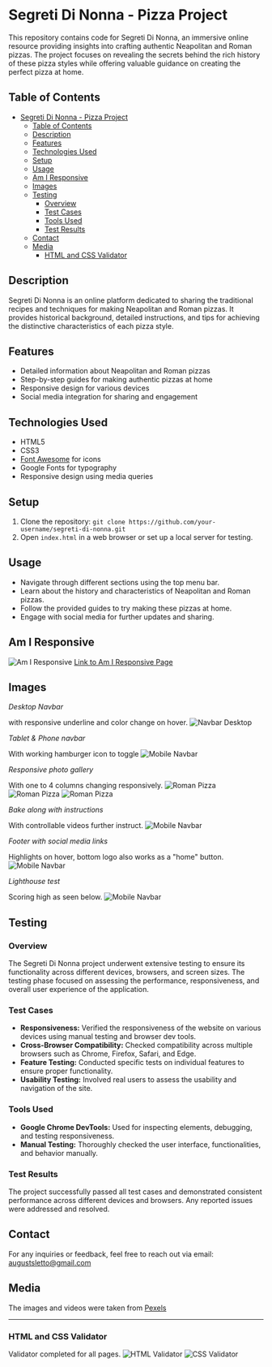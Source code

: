 # Segreti Di Nonna - Pizza Project

This repository contains code for Segreti Di Nonna, an immersive online resource providing insights into crafting authentic Neapolitan and Roman pizzas. The project focuses on revealing the secrets behind the rich history of these pizza styles while offering valuable guidance on creating the perfect pizza at home.

## Table of Contents
- [Segreti Di Nonna - Pizza Project](#segreti-di-nonna---pizza-project)
  - [Table of Contents](#table-of-contents)
  - [Description](#description)
  - [Features](#features)
  - [Technologies Used](#technologies-used)
  - [Setup](#setup)
  - [Usage](#usage)
  - [Am I Responsive](#am-i-responsive)
  - [Images](#images)
  - [Testing](#testing)
    - [Overview](#overview)
    - [Test Cases](#test-cases)
    - [Tools Used](#tools-used)
    - [Test Results](#test-results)
  - [Contact](#contact)
  - [Media](#media)
    - [HTML and CSS Validator](#html-and-css-validator)

## Description

Segreti Di Nonna is an online platform dedicated to sharing the traditional recipes and techniques for making Neapolitan and Roman pizzas. It provides historical background, detailed instructions, and tips for achieving the distinctive characteristics of each pizza style.

## Features

- Detailed information about Neapolitan and Roman pizzas
- Step-by-step guides for making authentic pizzas at home
- Responsive design for various devices
- Social media integration for sharing and engagement

## Technologies Used

- HTML5
- CSS3
- [Font Awesome](https://fontawesome.com/) for icons
- Google Fonts for typography
- Responsive design using media queries

## Setup

1. Clone the repository: `git clone https://github.com/your-username/segreti-di-nonna.git`
2. Open `index.html` in a web browser or set up a local server for testing.

## Usage

- Navigate through different sections using the top menu bar.
- Learn about the history and characteristics of Neapolitan and Roman pizzas.
- Follow the provided guides to try making these pizzas at home.
- Engage with social media for further updates and sharing.


## Am I Responsive
![Am I Responsive](assets/images/readmeimages/amiresponsive.jpg)
[Link to Am I Responsive Page](https://ui.dev/amiresponsive?url=https://augustsletto.github.io/segreti-di-nonna1/index.html)


## Images
*Desktop Navbar*

with responsive underline and color change on hover.
![Navbar Desktop](assets/images/readmeimages/navbar-desktop.jpg)



*Tablet & Phone navbar* 

With working hamburger icon to toggle
![Mobile Navbar](assets/images/readmeimages/mobilenavbar.jpg)


*Responsive photo gallery* 

With one to 4 columns changing responsively.
![Roman Pizza](assets/images/readmeimages/neapolitangallery-desktop.jpg)
![Roman Pizza](assets/images/readmeimages/neapolitandesktop-2rows.jpg)
![Roman Pizza](assets/images/readmeimages/neapolitangalleryphone.jpg)

*Bake along with instructions* 

With controllable videos further instruct. 
![Mobile Navbar](assets/images/readmeimages/recipe-videos.jpg)


*Footer with social media links* 

Highlights on hover, bottom logo also works as a "home" button.
![Mobile Navbar](assets/images/readmeimages/footer.jpg)

*Lighthouse test* 

Scoring high as seen below. 
![Mobile Navbar](assets/images/readmeimages/lighthouse.jpg)


## Testing

### Overview

The Segreti Di Nonna project underwent extensive testing to ensure its functionality across different devices, browsers, and screen sizes. The testing phase focused on assessing the performance, responsiveness, and overall user experience of the application.

### Test Cases

- **Responsiveness:** Verified the responsiveness of the website on various devices using manual testing and browser dev tools.
- **Cross-Browser Compatibility:** Checked compatibility across multiple browsers such as Chrome, Firefox, Safari, and Edge.
- **Feature Testing:** Conducted specific tests on individual features to ensure proper functionality.
- **Usability Testing:** Involved real users to assess the usability and navigation of the site.

### Tools Used

- **Google Chrome DevTools:** Used for inspecting elements, debugging, and testing responsiveness.
- **Manual Testing:** Thoroughly checked the user interface, functionalities, and behavior manually.

### Test Results

The project successfully passed all test cases and demonstrated consistent performance across different devices and browsers. Any reported issues were addressed and resolved.


## Contact

For any inquiries or feedback, feel free to reach out via email: [augustsletto@gmail.com](mailto:augustsletto@gmail.com)

## Media

The images and videos were taken from 
[Pexels](https://www.pexels.com/search/videos/neapolitan/)

---

### HTML and CSS Validator

Validator completed for all pages.
![HTML Validator](assets/images/readmeimages/validator.jpg)
![CSS Validator](assets/images/readmeimages/cssvalidator.jpg)

